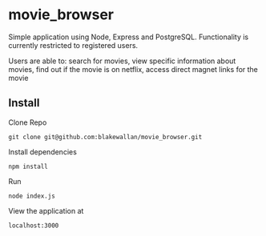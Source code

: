 # movie_browser

Simple application using Node, Express and PostgreSQL. Functionality is currently restricted to registered users. 

Users are able to:
search for movies, 
view specific information about movies, 
find out if the movie is on netflix,
access direct magnet links for the movie

## Install

Clone Repo
```
git clone git@github.com:blakewallan/movie_browser.git
```

Install dependencies
```
npm install
```

Run
```
node index.js
```

View the application at
```
localhost:3000
```

